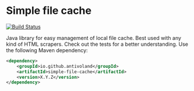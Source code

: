# Simple file cache

[![Build Status](https://github.com/antivoland/simple-file-storage/workflows/build/badge.svg)](https://github.com/antivoland/simple-file-storage/actions/workflows/build.yml)

Java library for easy management of local file cache. Best used with any kind of HTML scrapers. Check out the tests for a better understanding. Use the following Maven dependency:

```xml
<dependency>
    <groupId>io.github.antivoland</groupId>
    <artifactId>simple-file-cache</artifactId>
    <version>X.Y.Z</version>
</dependency>
```